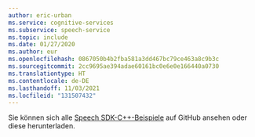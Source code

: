 ```yaml
---
author: eric-urban
ms.service: cognitive-services
ms.subservice: speech-service
ms.topic: include
ms.date: 01/27/2020
ms.author: eur
ms.openlocfilehash: 0867050b4b2fba581a3dd467bc79ce463a8c9b3c
ms.sourcegitcommit: 2cc9695ae394adae60161bc0e6e0e166440a0730
ms.translationtype: HT
ms.contentlocale: de-DE
ms.lasthandoff: 11/03/2021
ms.locfileid: "131507432"
---
```

Sie können sich alle <a href="https://aka.ms/speech/github-cpp">Speech SDK-C++-Beispiele</a> auf GitHub ansehen oder diese herunterladen. 

